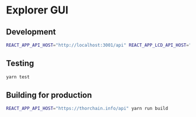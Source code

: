 # Explorer GUI

## Development

```sh
REACT_APP_API_HOST="http://localhost:3001/api" REACT_APP_LCD_API_HOST="http://localhost:1317" yarn start
```

## Testing

```sh
yarn test
```

## Building for production

```sh
REACT_APP_API_HOST="https://thorchain.info/api" yarn run build
```
